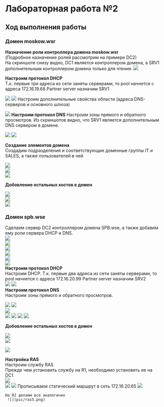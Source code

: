 # Лабораторная работа №2
## Ход выполнения работы  
### Домен moskow.wsr
**Назначение роли контроллера домена moskow.wsr**    
(Подробное назначение ролей рассмотрим на примере DC2)  
На скриншоте снизу видно, DC1 является контроллером домена, а SRV1 дополнительным контроллером домена только для чтения.
![](pic/dc1.png)    

**Настроим протокол DHCP**  
Т.к. первые три адреса из сети заняты серверами, то pool начнется с адреса 172.16.19.68 
Partner server назначим SRV1  

![](pic/dc1_dhcp_1.png)
![](pic/dc1_dhcp.png) 
Настроим дополнительные свойства области (адреса DNS-серверов и основного шлюза)  

![](pic/dc1_dhcp_2.png) 
**Настроим протокол DNS** 
Настроим зоны прямого и обратного просмотров. Из скриншотов видно, что SRV1 является дополнительным DNS сервером в домене.  

![](pic/dc1_dns1.png) 
![](pic/dc1_dns2.png) 

**Создание элементов домена**   
  Создадим подразделения и соответствующие доменные группы IT и SALES, а также пользователей в ней  
  
  ![](pic/dc1_con.png)    
  ![](pic/dc1_con1.png)   
  ![](pic/dc1_con2.png) 
    
 **Добовление остальных хостов в домен**  
 
  ![](pic/r1.png)   
  ![](pic/cli1.png)   
  ![](pic/dca.png)    
  
  ### Домен spb.wse 
  Сделаем сервер DC2 контроллером домена SPB.wse, а также добавим ему роли сервера DHCP и DNS.    
  ![](pic/DC2_1.png)  
  ![](pic/DC2_2.png)  
  ![](pic/DC2_3.png)  
  ![](pic/DC2_4.png)  
  ![](pic/DC2_5.png)  
  ![](pic/DC2_6.png)  
  **Настроим протокол DHCP**  
  Настроим DHCP. Т.к. первые два адреса из сети заняты серверами, то pool начнется с адреса 172.16.20.99
Partner server назначим SRV2  
![](pic/DC2_DHCP.png) 
![](pic/DHCP.png)   
**Настроим протокол DNS**   
Настроим зоны прямого и обратного просмотров. 

![](pic/DNS1.png) 
![](pic/DNS2.png)   
![](pic/DNS3.png)   
![](pic/DNS4.png) 
![](pic/DNS5.png) 
![](pic/DNS6.png) 
![](pic/dns7.png)   

**Добовление остальных хостов в домен**  
 
  ![](pic/SRV2.png)   
  ![](pic/CLI2_1.png)   

  ![](pic/r2.png)   
  
 **Настройка RAS**  
 Настроим службу RAS  
 Прежде чем установить службу на R1, необходимо установить ее на DC1  
 ![](pic/ras1.png)  
  ![](pic/ras2.png) 
   ![](pic/ras3.png) 
   Прописываем статический маршрут в сеть 172.16.20.65
    ![](pic/ras4.png) 
    
    На R2 делаем все аналогично
     ![](pic/ras5.png) 


  
  
 
  
  
  




